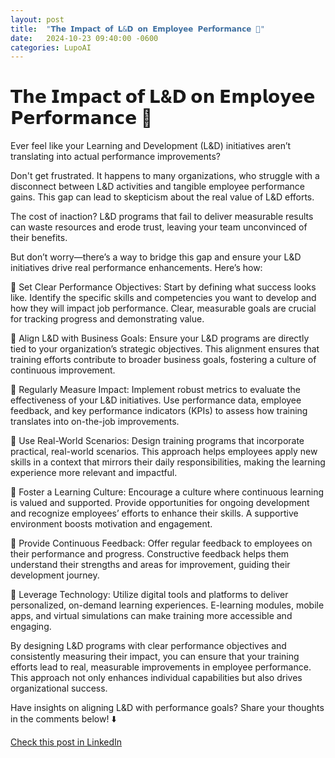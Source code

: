 ```yaml
---
layout: post
title:  "𝗧𝗵𝗲 𝗜𝗺𝗽𝗮𝗰𝘁 𝗼𝗳 𝗟&𝗗 𝗼𝗻 𝗘𝗺𝗽𝗹𝗼𝘆𝗲𝗲 𝗣𝗲𝗿𝗳𝗼𝗿𝗺𝗮𝗻𝗰𝗲 🚀"
date:   2024-10-23 09:40:00 -0600
categories: LupoAI
---
```


# 𝗧𝗵𝗲 𝗜𝗺𝗽𝗮𝗰𝘁 𝗼𝗳 𝗟&𝗗 𝗼𝗻 𝗘𝗺𝗽𝗹𝗼𝘆𝗲𝗲 𝗣𝗲𝗿𝗳𝗼𝗿𝗺𝗮𝗻𝗰𝗲 🚀

Ever feel like your Learning and Development (L&D) initiatives aren’t translating into actual performance improvements?

Don't get frustrated. It happens to many organizations, who struggle with a disconnect between L&D activities and tangible employee performance gains. This gap can lead to skepticism about the real value of L&D efforts.

The cost of inaction? L&D programs that fail to deliver measurable results can waste resources and erode trust, leaving your team unconvinced of their benefits.

But don’t worry—there’s a way to bridge this gap and ensure your L&D initiatives drive real performance enhancements. Here’s how:

📌 Set Clear Performance Objectives: Start by defining what success looks like. Identify the specific skills and competencies you want to develop and how they will impact job performance. Clear, measurable goals are crucial for tracking progress and demonstrating value.

📌 Align L&D with Business Goals: Ensure your L&D programs are directly tied to your organization’s strategic objectives. This alignment ensures that training efforts contribute to broader business goals, fostering a culture of continuous improvement.

📌 Regularly Measure Impact: Implement robust metrics to evaluate the effectiveness of your L&D initiatives. Use performance data, employee feedback, and key performance indicators (KPIs) to assess how training translates into on-the-job improvements.

📌 Use Real-World Scenarios: Design training programs that incorporate practical, real-world scenarios. This approach helps employees apply new skills in a context that mirrors their daily responsibilities, making the learning experience more relevant and impactful.

📌 Foster a Learning Culture: Encourage a culture where continuous learning is valued and supported. Provide opportunities for ongoing development and recognize employees’ efforts to enhance their skills. A supportive environment boosts motivation and engagement.

📌 Provide Continuous Feedback: Offer regular feedback to employees on their performance and progress. Constructive feedback helps them understand their strengths and areas for improvement, guiding their development journey.

📌 Leverage Technology: Utilize digital tools and platforms to deliver personalized, on-demand learning experiences. E-learning modules, mobile apps, and virtual simulations can make training more accessible and engaging.

By designing L&D programs with clear performance objectives and consistently measuring their impact, you can ensure that your training efforts lead to real, measurable improvements in employee performance. This approach not only enhances individual capabilities but also drives organizational success.

Have insights on aligning L&D with performance goals? Share your thoughts in the comments below! ⬇️

[Check this post in LinkedIn](https://www.linkedin.com/posts/xmorera_learninganddevelopment-employeeperformance-activity-7254849577999089664-d74x?utm_source=share&utm_medium=member_desktop)